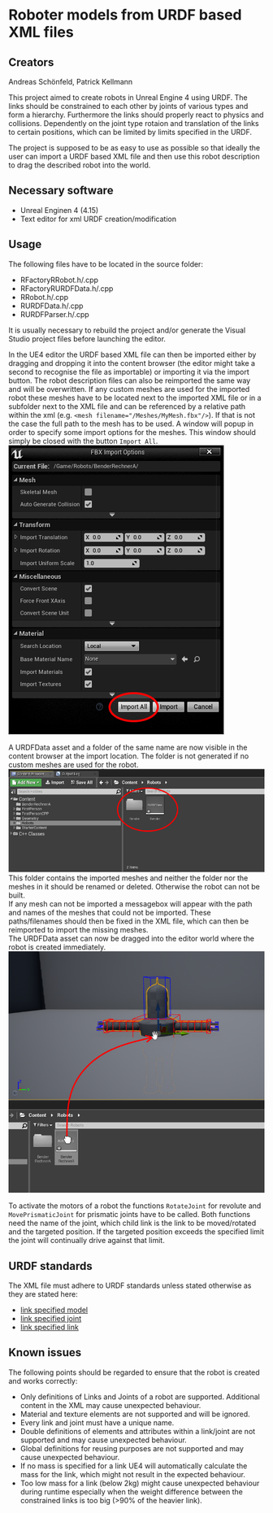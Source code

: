 # __Roboter models from URDF based XML files__

## Creators

Andreas Schönfeld, Patrick Kellmann



This project aimed to create robots in Unreal Engine 4 using URDF. The links
should be constrained to each other by joints of various types and form a
hierarchy. Furthermore the links should properly react to physics and
collisions. Dependently on the joint type rotaion and translation of the links
to certain positions, which can be limited by limits specified in the URDF.  

The project is supposed to be as easy to use as possible so that ideally the
user can import a URDF based XML file and then use this robot description to
drag the described robot into the world.


## Necessary software
- Unreal Enginen 4 (4.15)
- Text editor for xml URDF creation/modification

## Usage

The following files have to be located in the source folder:
- RFactoryRRobot.h/.cpp
- RFactoryRURDFData.h/.cpp
- RRobot.h/.cpp
- RURDFData.h/.cpp
- RURDFParser.h/.cpp

It is usually necessary to rebuild the project and/or generate the Visual Studio
project files before launching the editor.  

In the UE4 editor the URDF based XML file can then be imported either by
dragging and dropping it into the content browser (the editor might take a
second to recognise the file as importable) or importing it via the import
button. The robot description files can also be reimported the same way and will
be overwritten. If any custom meshes are used for the imported robot these
meshes have to be located next to the imported XML file or in a subfolder next
to the XML file and can be referenced by a relative path within the xml (e.g. 
`<mesh filename="/Meshes/MyMesh.fbx"/>`). If that is not the case the full path
to the mesh has to be used. A window will popup in order to specify some import
options for the meshes. This window should simply be closed with the button
`Import All`.  
![](import_window.png)  

A URDFData asset and a folder of the same name are now visible in the
content browser at the import location. The folder is not generated if no custom
meshes are used for the robot.  
![](imported_robot.png)  
This folder contains the imported meshes and neither the folder nor the meshes
in it should be renamed or deleted. Otherwise the robot can not be built.  
If any mesh can not be imported a messagebox will appear with the path and names
of the meshes that could not be imported. These paths/filenames should then be
fixed in the XML file, which can then be reimported to import the missing
meshes.  
The URDFData asset can now be dragged into the editor world where the robot is
created immediately.  
![](drag_drop_robot.png)  

To activate the motors of a robot the functions `RotateJoint` for revolute and
`MovePrismaticJoint` for prismatic joints have to be called. Both functions
need the name of the joint, which child link is the link to be moved/rotated
and the targeted position. If the targeted position exceeds the specified limit
the joint will continually drive against that limit.

## URDF standards

The XML file must adhere to URDF standards unless stated otherwise as they are
stated here:
- [link specified model](http://wiki.ros.org/urdf/XML/model)
- [link specified joint](http://wiki.ros.org/urdf/XML/joint)
- [link specified link](http://wiki.ros.org/urdf/XML/link)

## Known issues

The following points should be regarded to ensure that the robot is created
and works correctly:
- Only definitions of Links and Joints of a robot are supported. Additional content in the XML may cause unexpected behaviour.  
- Material and texture elements are not supported and will be ignored.  
- Every link and joint must have a unique name.  
- Double definitions of elements and attributes within a link/joint are not supported and may cause unexpected behaviour.  
- Global definitions for reusing purposes are not supported and may cause unexpected behaviour.  
- If no mass is specified for a link UE4 will automatically calculate the mass for the link, which might not result in the expected behaviour.  
- Too low mass for a link (below 2kg) might cause unexpected behaviour during runtime especially when the weight difference between the constrained links is too big (>90% of the heavier link).

